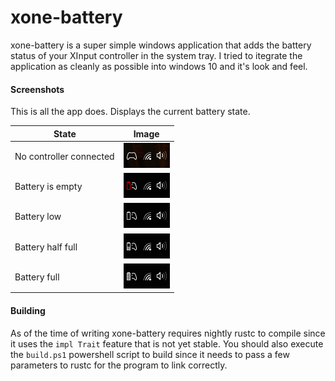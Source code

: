 # xone-battery

xone-battery is a super simple windows application that adds the battery status of your XInput controller in the system tray.
I tried to itegrate the application as cleanly as possible into windows 10 and it's look and feel.

#### Screenshots
This is all the app does. Displays the current battery state.

| State                   | Image                     |
| ----------------------- |:-------------------------:|
| No controller connected | ![No controller][none-ex] |
| Battery is empty        | ![Empty][empty-ex]        |
| Battery low             | ![Low][low-ex]            |
| Battery half full       | ![Medium][medium-ex]      |
| Battery full            | ![Full][full-ex]          |

[none-ex]: https://raw.githubusercontent.com/ksev/xone-battery/master/res/none_ex.png
[empty-ex]: https://raw.githubusercontent.com/ksev/xone-battery/master/res/empty_ex.png
[low-ex]: https://raw.githubusercontent.com/ksev/xone-battery/master/res/low_ex.png
[medium-ex]: https://raw.githubusercontent.com/ksev/xone-battery/master/res/medium_ex.png
[full-ex]: https://raw.githubusercontent.com/ksev/xone-battery/master/res/full_ex.png

#### Building
As of the time of writing xone-battery requires nightly rustc to compile since it uses the `impl Trait` feature that is not yet stable. 
You should also execute the `build.ps1` powershell script to build since it needs to pass a few parameters to rustc for the program to link correctly.